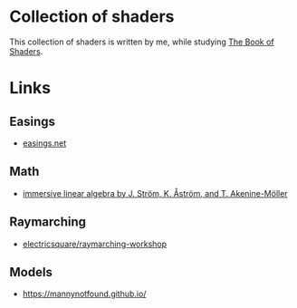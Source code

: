# Collection of shaders

This collection of shaders is written by me, while studying [The Book of Shaders](https://thebookofshaders.com/).

# Links
## Easings
- [easings.net](https://easings.net/en)

## Math
- [immersive linear algebra by J. Ström, K. Åström, and T. Akenine-Möller](http://immersivemath.com/ila/index.html)

## Raymarching
- [electricsquare/raymarching-workshop](https://github.com/electricsquare/raymarching-workshop)
## Models
- https://mannynotfound.github.io/
